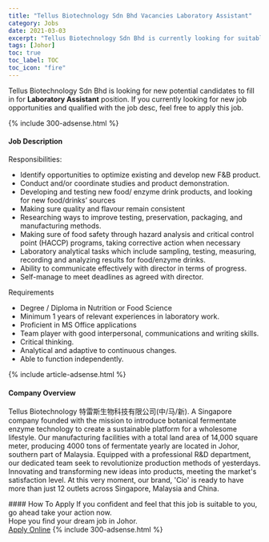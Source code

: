 ```yaml
---
title: "Tellus Biotechnology Sdn Bhd Vacancies Laboratory Assistant" 
category: Jobs 
date: 2021-03-03 
excerpt: "Tellus Biotechnology Sdn Bhd is currently looking for suitable person to fill in the Laboratory Assistant which based in Johor" 
tags: [Johor] 
toc: true 
toc_label: TOC 
toc_icon: "fire" 
--- 
```


<p>Tellus Biotechnology Sdn Bhd is looking for new potential candidates to fill in for <b>Laboratory Assistant</b> position. If you currently looking for new job opportunities and qualified with the job desc, feel free to apply this job.
</p>{% include 300-adsense.html %} 
<div><div><h4>Job Description</h4></div><div><div><span><div><p>Responsibilities:</p><ul><li>Identify&#160;opportunities to optimize existing and develop new F&amp;B product.</li><li>Conduct and/or coordinate studies and product demonstration.</li><li>Developing and testing new food/ enzyme drink products, and looking for new food/drinks&#8217; sources</li><li>Making sure quality and flavour remain consistent</li><li>Researching ways to improve testing, preservation, packaging, and manufacturing methods.</li><li>Making sure of food safety through hazard analysis and critical control point (HACCP)&#160;programs, taking corrective action when necessary</li><li>Laboratory analytical tasks which include sampling, testing, measuring, recording and analyzing results for food/enzyme drinks.</li><li>Ability to communicate effectively with director in terms of progress.</li><li>Self-manage to meet deadlines as agreed with director.</li></ul><p>Requirements</p><ul><li>Degree / Diploma in Nutrition or Food Science</li><li>Minimum 1 years of relevant experiences in laboratory work.</li><li>Proficient in MS Office applications</li><li>Team player with good interpersonal, communications and writing skills.</li><li>Critical thinking.</li><li>Analytical and adaptive to continuous changes.</li><li>Able to function independently.</li></ul></div></span></div></div></div> 
{% include article-adsense.html %} 
<div><div><h4>Company Overview</h4></div><div><div><span><div><p>Tellus Biotechnology &#29305;&#38647;&#26031;&#29983;&#29289;&#31185;&#25216;&#26377;&#38480;&#20844;&#21496;(&#20013;/&#39532;/&#26032;). A Singapore company founded with the mission to introduce botanical fermentate enzyme technology to create a sustainable platform for a wholesome lifestyle. Our manufacturing facilities with a total land area of 14,000 square meter, producing 4000 tons of fermentate yearly are located in Johor, southern part of Malaysia. Equipped with a professional R&amp;D department, our dedicated team seek to revolutionize production methods of yesterdays. Innovating and transforming new ideas into products, meeting the market's satisfaction level. At this very moment, our brand, 'Cio' is ready to have more than just 12 outlets across Singapore, Malaysia and China.</p></div></span></div></div></div> 
#### How To Apply 
If you confident and feel that this job is suitable to you, go ahead take your action now. <br/> 
Hope you find your dream job in Johor. <br/> 
<a href="https://www.jobstreet.com.my/en/job/laboratory-assistant-4495678?jobId=jobstreet-my-job-4495678&" class="btn btn--info" target="_blank" rel="nofollow noopenner">Apply Online</a> 
{% include 300-adsense.html %} 
